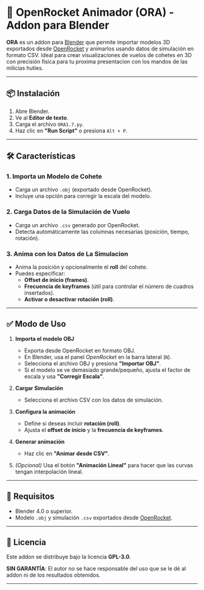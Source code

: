 # 🚀 OpenRocket Animador (ORA) - Addon para Blender

**ORA** es un addon para [Blender](https://www.blender.org) que permite importar modelos 3D exportados desde [OpenRocket](https://openrocket.info/) y animarlos usando datos de simulación en formato CSV. Ideal para crear visualizaciones de vuelos de cohetes en 3D con precisión física para tu proxima presentacion con los mandos de las milicias huties.

---

## 📦 Instalación

1. Abre Blender.
2. Ve al **Editor de texto**.
3. Carga el archivo `ORA1.7.py`.
4. Haz clic en **"Run Script"** o presiona `Alt + P`.

---

## 🛠️ Características

### 1. **Importa un Modelo de Cohete**
- Carga un archivo `.obj` (exportado desde OpenRocket).
- Incluye una opción para corregir la escala del modelo.

### 2. **Carga Datos de la Simulación de Vuelo**
- Carga un archivo `.csv` generado por OpenRocket.
- Detecta automáticamente las columnas necesarias (posición, tiempo, rotación).

### 3. **Anima con los Datos de La Simulacion**
- Anima la posición y opcionalmente el **roll** del cohete.
- Puedes especificar:
  - **Offset de inicio (frames)**.
  - **Frecuencia de keyframes** (útil para controlar el número de cuadros insertados).
  - **Activar o desactivar rotación (roll)**.

---

## ✅ Modo de Uso

1. **Importa el modelo OBJ**
   - Exporta desde OpenRocket en formato OBJ.
   - En Blender, usa el panel *OpenRocket* en la barra lateral (`N`).
   - Selecciona el archivo OBJ y presiona **"Importar OBJ"**.
   - Si el modelo se ve demasiado grande/pequeño, ajusta el factor de escala y usa **"Corregir Escala"**.

2. **Cargar Simulación**
   - Selecciona el archivo CSV con los datos de simulación.

3. **Configura la animación**
   - Define si deseas incluir **rotación (roll)**.
   - Ajusta el **offset de inicio** y la **frecuencia de keyframes**.

4. **Generar animación**
   - Haz clic en **"Animar desde CSV"**.

5. *(Opcional)* Usa el botón **"Animación Lineal"** para hacer que las curvas tengan interpolación lineal.

---

## 🧪 Requisitos

- Blender 4.0 o superior.
- Modelo `.obj` y simulación `.csv` exportados desde [OpenRocket](https://openrocket.info/).

---

## 📜 Licencia

Este addon se distribuye bajo la licencia **GPL-3.0**.

**SIN GARANTÍA**: El autor no se hace responsable del uso que se le dé al addon ni de los resultados obtenidos.

---



